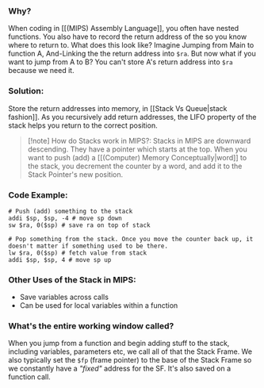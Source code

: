 ### Why?
When coding in [[(MIPS) Assembly Language]], you often have nested functions. You also have to record the return address of the so you know where to return to. What does this look like? Imagine Jumping from Main to function A, And-Linking the the return address into `$ra`. But now what if you want to jump from A to B? You can't store A's return address into `$ra` because we need it.

### Solution:
Store the return addresses into memory, in [[Stack Vs Queue|stack fashion]]. As you recursively add return addresses, the LIFO property of the stack helps you return to the correct position. 

> [!note] How do Stacks work in MIPS?:
> Stacks in MIPS are downward descending. They have a pointer which starts at the top. When you want to push (add) a [[(Computer) Memory Conceptually|word]] to the stack, you decrement the counter by a word, and add it to the Stack Pointer's new position.  

### Code Example:
```assembly
# Push (add) something to the stack
addi $sp, $sp, -4 # move sp down
sw $ra, 0($sp) # save ra on top of stack
```

```assembly
# Pop something from the stack. Once you move the counter back up, it doesn't matter if something used to be there. 
lw $ra, 0($sp) # fetch value from stack
addi $sp, $sp, 4 # move sp up
```

### Other Uses of the Stack in MIPS:
- Save variables across calls
- Can be used for local variables within a function

### What's the entire working window called?
When you jump from a function and begin adding stuff to the stack, including variables, parameters etc, we call all of that the Stack Frame. We also typically set the `$fp` (frame pointer) to the base of the Stack Frame so we constantly have a *"fixed"* address for the SF. It's also saved on a function call.